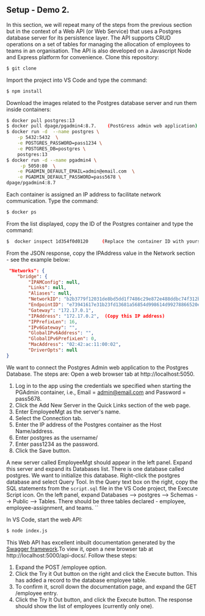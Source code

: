 ## Setup - Demo 2.

In this section, we will repeat many of the steps from the previous section but in the context of a Web API (or Web Service) that uses a Postgres database server for its persistence layer. The API supports CRUD operations on a set of tables for managing the allocation of employees to teams in an organisation. The API is also developed on a Javascript Node and Express platform for convenience. Clone this repository:
~~~bash
$ git clone
~~~
Import the project into VS Code and type the command:
~~~bash
$ npm install
~~~
Download the images related to the Postgres database server and run them inside containers:
~~~bash
$ docker pull postgres:13
$ docker pull dpage/pgadmin4:8.7.    (PostGress admin web application)
$ docker run -d  --name postgres \
    -p 5432:5432  \
    -e POSTGRES_PASSWORD=pass1234 \
    -e POSTGRES_DB=postgres \
    postgres:13
$ docker run -d --name pgadmin4 \
     -p 5050:80  \
    -e PGADMIN_DEFAULT_EMAIL=admin@email.com  \
    -e PGADMIN_DEFAULT_PASSWORD=pass5678 \
dpage/pgadmin4:8.7
~~~
Each container is assigned an IP address to facilitate network communication. Type the command:
~~~bash
$ docker ps
~~~
From the list displayed, copy the ID of the Postgres container and type the command:
~~~bash
$  docker inspect 1d354f0d0120     (Replace the container ID with yours)
~~~
From the JSON response, copy the IPAddress value in the Network section - see the example below:
~~~json
 "Networks": {
    "bridge": {
        "IPAMConfig": null,
        "Links": null,
        "Aliases": null,
        "NetworkID": "b2b3779f12031de8bd5dd1f7486c29e872e488ddbc74f312b82d54d46e0f06c9",
        "EndpointID": "e73941617e31b23fd13681a56854d998614d99278866520eac5b64d1fe0f394a",
        "Gateway": "172.17.0.1",
        "IPAddress": "172.17.0.2",  (Copy this IP address)
        "IPPrefixLen": 16,
        "IPv6Gateway": "",
        "GlobalIPv6Address": "",
        "GlobalIPv6PrefixLen": 0,
        "MacAddress": "02:42:ac:11:00:02",
        "DriverOpts": null
}
~~~

We want to connect the Postgres Admin web application to the Postgres Database. The steps are:
Open a web browser tab at http://localhost:5050.
1. Log in to the app using the credentials we specified when starting the PGAdmin container, i.e., Email = admin@email.com and Password = pass5678.
1. Click the Add New Server in the Quick Links section of the web page.
1. Enter EmployeeMgt as the server's name.
1. Select the Connection tab.
1. Enter the IP address of the Postgres container as the Host Name/address.
1. Enter postgres as the username/
1. Enter pass1234 as the password.
1. Click the Save button.

A new server called EmployeeMgt should appear in the left panel. Expand this server and expand its Databases list. There is one database called postgres. We want to initialize this database. Right-click the postgres database and select Query Tool. In the Query text box on the right, copy the SQL statements from the `script.sql` file in the VS Code project, the Execute Script icon. On the left panel, expand Databases --> postgres --> Schemas --> Public --> Tables. There should be three tables declared - employee, employee-assignment, and teams.   ``

In VS Code, start the web API:
~~~bash
$ node index.js
~~~
This Web API has excellent inbuilt documentation generated by the [Swagger framework][swg].To view it, open a new browser tab at http://localhost:5000/api-docs/. Follow these steps:

1. Expand the POST /employee option.
1. Click the Try it Out button on the right and click the Execute button. This has added a record to the database employee table. 
1. To confirm it, scroll down the documentation page, and expand the GET /employee entry.
1. Click the Try It Out button, and click the Execute button. The response should show the list of employees (currently only one).

[swg]: https://swagger.io/